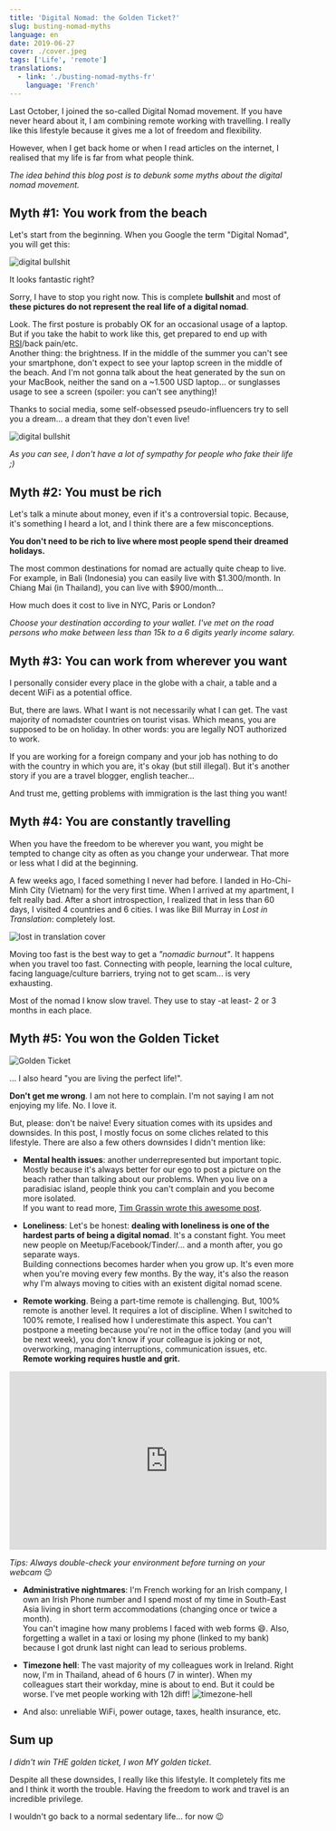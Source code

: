 ```yaml
---
title: 'Digital Nomad: the Golden Ticket?'
slug: busting-nomad-myths
language: en
date: 2019-06-27
cover: ./cover.jpeg
tags: ['Life', 'remote']
translations:
  - link: './busting-nomad-myths-fr'
    language: 'French'
---
```


Last October, I joined the so-called Digital Nomad movement. If you have never heard about it, I am
combining remote working with travelling. I really like this lifestyle because it gives me a lot of
freedom and flexibility.

However, when I get back home or when I read articles on the internet, I realised that my life is
far from what people think.

_The idea behind this blog post is to debunk some myths about the digital nomad movement._

## Myth #1: You work from the beach

Let's start from the beginning. When you Google the term "Digital Nomad", you will get this:

![digital bullshit](./digital-bullshit.jpg)

It looks fantastic right?

Sorry, I have to stop you right now. This is complete **bullshit** and most of **these pictures do
not represent the real life of a digital nomad**.

Look. The first posture is probably OK for an occasional usage of a laptop. But if you take the
habit to work like this, get prepared to end up with
[RSI](https://en.wikipedia.org/wiki/Repetitive_strain_injury)/back pain/etc.  
Another thing: the brightness. If in the middle of the summer you can't see your smartphone, don't
expect to see your laptop screen in the middle of the beach. And I'm not gonna talk about the heat
generated by the sun on your MacBook, neither the sand on a ~1.500 USD laptop... or sunglasses usage
to see a screen (spoiler: you can't see anything)!

Thanks to social media, some self-obsessed pseudo-influencers try to sell you a dream... a dream
that they don't even live!

![digital bullshit](./digital-bullshit-bis.jpg)

_As you can see, I don't have a lot of sympathy for people who fake their life ;)_

## Myth #2: You must be rich

Let's talk a minute about money, even if it's a controversial topic. Because, it's something I heard
a lot, and I think there are a few misconceptions.

**You don't need to be rich to live where most people spend their dreamed holidays.**

The most common destinations for nomad are actually quite cheap to live. For example, in Bali
(Indonesia) you can easily live with $1.300/month. In Chiang Mai (in Thailand), you can live with
$900/month...

How much does it cost to live in NYC, Paris or London?

_Choose your destination according to your wallet. I've met on the road persons who make between
less than 15k to a 6 digits yearly income salary._

## Myth #3: You can work from wherever you want

I personally consider every place in the globe with a chair, a table and a decent WiFi as a
potential office.

But, there are laws. What I want is not necessarily what I can get. The vast majority of nomadster
countries on tourist visas. Which means, you are supposed to be on holiday. In other words: you are
legally NOT authorized to work.

If you are working for a foreign company and your job has nothing to do with the country in which
you are, it's okay (but still illegal). But it's another story if you are a travel blogger, english
teacher...

And trust me, getting problems with immigration is the last thing you want!

## Myth #4: You are constantly travelling

When you have the freedom to be wherever you want, you might be tempted to change city as often as
you change your underwear. That more or less what I did at the beginning.

A few weeks ago, I faced something I never had before. I landed in Ho-Chi-Minh City (Vietnam) for
the very first time. When I arrived at my apartment, I felt really bad. After a short introspection,
I realized that in less than 60 days, I visited 4 countries and 6 cities. I was like Bill Murray in
_Lost in Translation_: completely lost.

![lost in translation cover](./lostintranslation.jpg)

Moving too fast is the best way to get a _"nomadic burnout"_. It happens when you travel too fast.
Connecting with people, learning the local culture, facing language/culture barriers, trying not to
get scam... is very exhausting.

Most of the nomad I know slow travel. They use to stay -at least- 2 or 3 months in each place.

## Myth #5: You won the Golden Ticket

![Golden Ticket](./ticket.png)

... I also heard "you are living the perfect life!".

**Don't get me wrong**. I am not here to complain. I'm not saying I am not enjoying my life. No. I
love it.

But, please: don't be naive! Every situation comes with its upsides and downsides. In this post, I
mostly focus on some cliches related to this lifestyle. There are also a few others downsides I
didn't mention like:

- **Mental health issues**: another underrepresented but important topic. Mostly because it's always
  better for our ego to post a picture on the beach rather than talking about our problems. When you
  live on a paradisiac island, people think you can't complain and you become more isolated.  
  If you want to read more,
  [Tim Grassin wrote this awesome post](https://medium.com/@timgrassin/why-digital-nomad-life-can-be-hard-on-your-mental-health-994af0ce32f3).

- **Loneliness**: Let's be honest: **dealing with loneliness is one of the hardest parts of being a
  digital nomad**. It's a constant fight. You meet new people on Meetup/Facebook/Tinder/... and a
  month after, you go separate ways.  
  Building connections becomes harder when you grow up. It's even more when you're moving every few
  months. By the way, it's also the reason why I'm always moving to cities with an existent digital
  nomad scene.

- **Remote working**. Being a part-time remote is challenging. But, 100% remote is another level. It
requires a lot of discipline. When I switched to 100% remote, I realised how I underestimate this
aspect. You can't postpone a meeting because you're not in the office today (and you will be next
week), you don't know if your colleague is joking or not, overworking, managing interruptions,
communication issues, etc.  
**Remote working requires hustle and grit.**
<iframe width="560" height="315" src="https://www.youtube.com/embed/Mh4f9AYRCZY" frameborder="0" allow="accelerometer; autoplay; encrypted-media; gyroscope; picture-in-picture" allowfullscreen></iframe>

_Tips: Always double-check your environment before turning on your webcam_ 😉

- **Administrative nightmares**: I'm French working for an Irish company, I own an Irish Phone
  number and I spend most of my time in South-East Asia living in short term accommodations
  (changing once or twice a month).  
  You can't imagine how many problems I faced with web forms 😄. Also, forgetting a wallet in a taxi
  or losing my phone (linked to my bank) because I got drunk last night can lead to serious
  problems.

- **Timezone hell**: The vast majority of my colleagues work in Ireland. Right now, I'm in Thailand,
  ahead of 6 hours (7 in winter). When my colleagues start their workday, mine is about to end. But
  it could be worse. I've met people working with 12h diff! ![timezone-hell](./timezone-hell.png)

- And also: unreliable WiFi, power outage, taxes, health insurance, etc.

## Sum up

_I didn't win THE golden ticket, I won MY golden ticket_.

Despite all these downsides, I really like this lifestyle. It completely fits me and I think it
worth the trouble. Having the freedom to work and travel is an incredible privilege.

I wouldn't go back to a normal sedentary life... for now 😉

